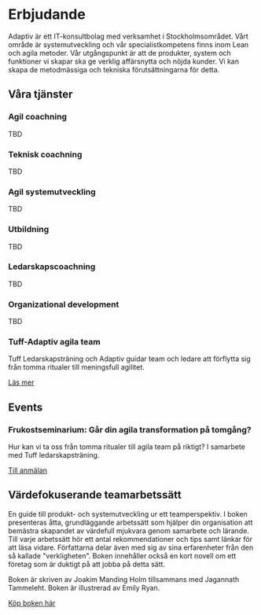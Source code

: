 # Erbjudande

Adaptiv är ett IT-konsultbolag med verksamhet i Stockholmsområdet. Vårt område är systemutveckling och vår specialistkompetens finns inom Lean och agila metoder. Vår utgångspunkt är att de produkter, system och funktioner vi skapar ska ge verklig affärsnytta och nöjda kunder. Vi kan skapa de metodmässiga och tekniska förutsättningarna för detta.

## Våra tjänster

### Agil coachning  
TBD

### Teknisk coachning
TBD

### Agil systemutveckling
TBD

### Utbildning
TBD

### Ledarskapscoachning
TBD

### Organizational development
TBD

### Tuff-Adaptiv agila team  
Tuff Ledarskapsträning och Adaptiv guidar team och ledare att
förflytta sig från tomma ritualer till meningsfull agilitet.

[Läs mer](https://www.tuffledarskapstraning.se/tuff-adaptiv-agila-team/)

## Events

### Frukostseminarium: Går din agila transformation på tomgång?

Hur kan vi ta oss från tomma ritualer till agila team på riktigt? I samarbete med Tuff ledarskapsträning. 

[Till anmälan](https://www.tuffledarskapstraning.se/gar-din-agila-transformation-pa-tomgang/)

## Värdefokuserande teamarbetssätt

En guide till produkt- och systemutveckling ur ett teamperspektiv. I boken presenteras åtta, grundläggande arbetssätt som hjälper din organisation att bemästra skapandet av värdefull mjukvara genom samarbete och lärande. Till varje arbetssätt hör ett antal rekommendationer och tips samt länkar för att läsa vidare. Författarna delar även med sig av sina erfarenheter från den så kallade "verkligheten". Boken innehåller också en kort novell om ett företag som är duktigt på att jobba på detta sätt.

Boken är skriven av Joakim Manding Holm tillsammans med Jagannath Tammeleht. Boken är illustrerad av Emily Ryan.

[Köp boken här](https://widget.publit.com/adaptivpub_2289/vardefokuserande-teamarbetssatt/9789176116883)

